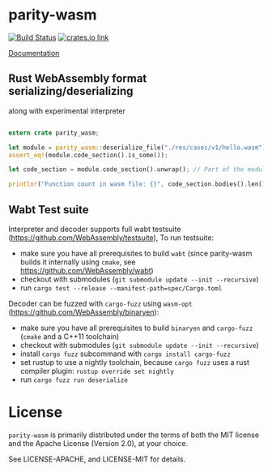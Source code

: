 # parity-wasm

[![Build Status](https://travis-ci.org/paritytech/parity-wasm.svg?branch=master)](https://travis-ci.org/paritytech/parity-wasm)
[![crates.io link](https://img.shields.io/crates/v/parity-wasm.svg)](https://crates.io/crates/parity-wasm)

[Documentation](https://nikvolf.github.io/parity-wasm/parity_wasm/)

## Rust WebAssembly format serializing/deserializing

along with experimental interpreter

```rust

extern crate parity_wasm;

let module = parity_wasm::deserialize_file("./res/cases/v1/hello.wasm");
assert_eq!(module.code_section().is_some());

let code_section = module.code_section().unwrap(); // Part of the module with functions code

println!("Function count in wasm file: {}", code_section.bodies().len());
```

## Wabt Test suite

Interpreter and decoder supports full wabt testsuite (https://github.com/WebAssembly/testsuite), To run testsuite:

- make sure you have all prerequisites to build `wabt` (since parity-wasm builds it internally using `cmake`, see https://github.com/WebAssembly/wabt)
- checkout with submodules (`git submodule update --init --recursive`)
- run `cargo test --release --manifest-path=spec/Cargo.toml`

Decoder can be fuzzed with `cargo-fuzz` using `wasm-opt` (https://github.com/WebAssembly/binaryen):

- make sure you have all prerequisites to build `binaryen` and `cargo-fuzz` (`cmake` and a C++11 toolchain)
- checkout with submodules (`git submodule update --init --recursive`)
- install `cargo fuzz` subcommand with `cargo install cargo-fuzz`
- set rustup to use a nightly toolchain, because `cargo fuzz` uses a rust compiler plugin: `rustup override set nightly`
- run `cargo fuzz run deserialize`

# License

`parity-wasm` is primarily distributed under the terms of both the MIT
license and the Apache License (Version 2.0), at your choice.

See LICENSE-APACHE, and LICENSE-MIT for details.
